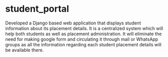 # student_portal
Developed a Django based web application that displays student information about its placement details. It is a centralized system which will help both students as well as placement administration. It will eliminate the need for making google form and circulating it through mail or WhatsApp groups as all the information regarding each student placement details will be available there.
